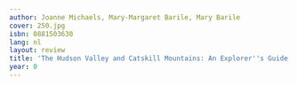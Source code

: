 ```yaml
---
author: Joanne Michaels, Mary-Margaret Barile, Mary Barile
cover: 250.jpg
isbn: 0881503630
lang: nl
layout: review
title: 'The Hudson Valley and Catskill Mountains: An Explorer''s Guide'
year: 0
---
```


